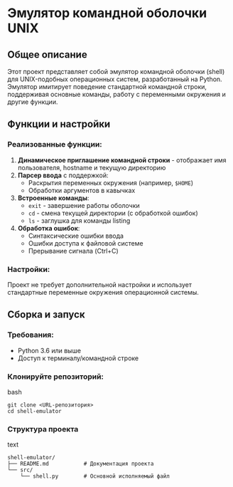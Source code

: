 # Эмулятор командной оболочки UNIX

## Общее описание

Этот проект представляет собой эмулятор командной оболочки (shell) для UNIX-подобных операционных систем, разработанный на Python. Эмулятор имитирует поведение стандартной командной строки, поддерживая основные команды, работу с переменными окружения и другие функции.

## Функции и настройки

### Реализованные функции:
1. **Динамическое приглашение командной строки** - отображает имя пользователя, hostname и текущую директорию
2. **Парсер ввода** с поддержкой:
   - Раскрытия переменных окружения (например, `$HOME`)
   - Обработки аргументов в кавычках
3. **Встроенные команды**:
   - `exit` - завершение работы оболочки
   - `cd` - смена текущей директории (с обработкой ошибок)
   - `ls` - заглушка для команды listing
4. **Обработка ошибок**:
   - Синтаксические ошибки ввода
   - Ошибки доступа к файловой системе
   - Прерывание сигнала (Ctrl+C)

### Настройки:
Проект не требует дополнительной настройки и использует стандартные переменные окружения операционной системы.

## Сборка и запуск

### Требования:
- Python 3.6 или выше
- Доступ к терминалу/командной строке

### Клонируйте репозиторий:
bash
```
git clone <URL-репозитория>
cd shell-emulator
```

### Структура проекта
text
```
shell-emulator/
├── README.md           # Документация проекта
└── src/
    └── shell.py        # Основной исполняемый файл
```
